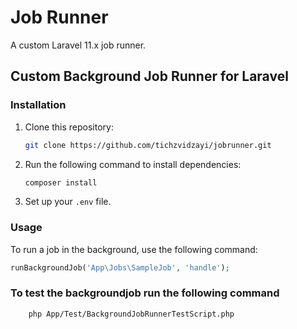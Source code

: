 # Job Runner

A custom Laravel 11.x job runner.

## Custom Background Job Runner for Laravel

### Installation

1. Clone this repository:
    ```bash
    git clone https://github.com/tichzvidzayi/jobrunner.git
    ```
2. Run the following command to install dependencies:
    ```bash
    composer install
    ```
3. Set up your `.env` file.

### Usage

To run a job in the background, use the following command:

```php
runBackgroundJob('App\Jobs\SampleJob', 'handle');


```

### To test the backgroundjob run the following command

```bash
    php App/Test/BackgroundJobRunnerTestScript.php

```
